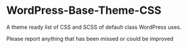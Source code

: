 # WordPress-Base-Theme-CSS
A theme ready list of CSS and SCSS of default class WordPress uses.

Please report anything that has been missed or could be improved
